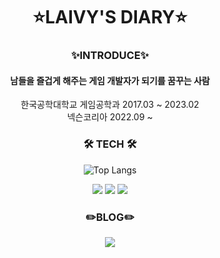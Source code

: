 <div align="center">
	<h1> ⭐LAIVY'S DIARY⭐</h1>
	<h3> ✨INTRODUCE✨</h3>
	<h4>남들을 즐겁게 해주는 게임 개발자가 되기를 꿈꾸는 사람</h4>
    한국공학대학교 게임공학과 2017.03 ~ 2023.02
	<br>넥슨코리아 2022.09 ~
	<h3>🛠 TECH 🛠</h3>
	
![Top Langs](https://github-readme-stats.vercel.app/api/top-langs/?username=LaivY&layout=compact&theme=nord)[](https://github.com/anuraghazra/github-readme-stats)

<img src="https://img.shields.io/badge/Python-3776AB?style={flat}&logo=python&logoColor=white"/>
<img src="https://img.shields.io/badge/C++-00599C?style={flat}&logo=C%2B%2B&logoColor=white"/>
<img src="https://img.shields.io/badge/DirectX12-5E5E5E?style={flat}&logo=microsoft&logoColor=white"/>

<h3>✏️BLOG✏️</h3>
<a href="https://laivy.tistory.com/" target="_blank">
	<img src="https://img.shields.io/badge/Tech Blog-181717?style={flat}&logo=github&logoColor=white"/>
</a>
</div>
